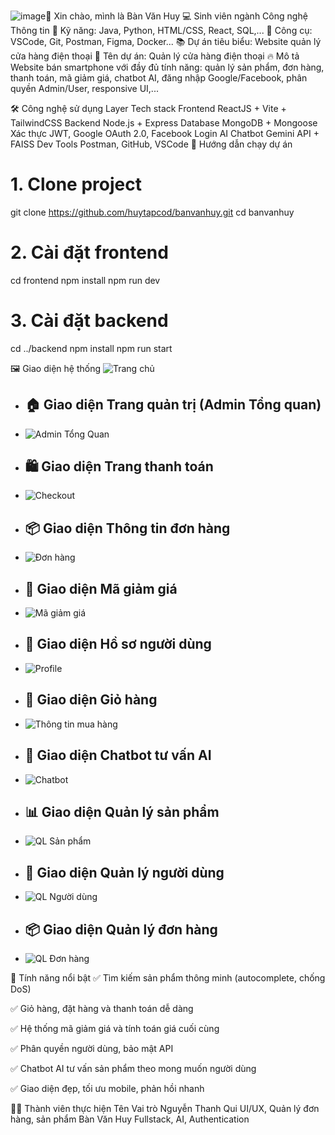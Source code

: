 ![image](https://github.com/user-attachments/assets/21f571ed-954d-4a97-a026-536acf828ba5)👋 Xin chào, mình là Bàn Văn Huy
💻 Sinh viên ngành Công nghệ Thông tin
🔧 Kỹ năng: Java, Python, HTML/CSS, React, SQL,...
🧰 Công cụ: VSCode, Git, Postman, Figma, Docker...
📚 Dự án tiêu biểu: Website quản lý cửa hàng điện thoại
📱 Tên dự án: Quản lý cửa hàng điện thoại
🔥 Mô tả
Website bán smartphone với đầy đủ tính năng: quản lý sản phẩm, đơn hàng, thanh toán, mã giảm giá, chatbot AI, đăng nhập Google/Facebook, phân quyền Admin/User, responsive UI,...

🛠️ Công nghệ sử dụng
Layer	Tech stack
Frontend	ReactJS + Vite + TailwindCSS
Backend	Node.js + Express
Database	MongoDB + Mongoose
Xác thực	JWT, Google OAuth 2.0, Facebook Login
AI Chatbot	Gemini API + FAISS
Dev Tools	Postman, GitHub, VSCode
🚀 Hướng dẫn chạy dự án
# 1. Clone project
git clone https://github.com/huytapcod/banvanhuy.git
cd banvanhuy

# 2. Cài đặt frontend
cd frontend
npm install
npm run dev

# 3. Cài đặt backend
cd ../backend
npm install
npm run start

🖼️ Giao diện hệ thống
![Trang chủ](https://github.com/huytapcod/banvanhuy/blob/main/frontend/public/images/home.png?raw=true)

- ## 🏠 Giao diện Trang quản trị (Admin Tổng quan)  
- ![Admin Tổng Quan](https://github.com/huytapcod/banvanhuy/blob/main/frontend/public/images/admin-tong-quan.png?raw=true)

- ## 🛍️ Giao diện Trang thanh toán  
- ![Checkout](https://github.com/huytapcod/banvanhuy/blob/main/frontend/public/images/checkoutpage.png?raw=true)

- ## 📦 Giao diện Thông tin đơn hàng  
- ![Đơn hàng](https://github.com/huytapcod/banvanhuy/blob/main/frontend/public/images/donhang.png?raw=true)

- ## 🔖 Giao diện Mã giảm giá  
- ![Mã giảm giá](https://github.com/huytapcod/banvanhuy/blob/main/frontend/public/images/ma-giam-gia.png?raw=true)

- ## 👤 Giao diện Hồ sơ người dùng  
- ![Profile](https://github.com/huytapcod/banvanhuy/blob/main/frontend/public/images/profile.png?raw=true)

- ## 🛒 Giao diện Giỏ hàng  
- ![Thông tin mua hàng](https://github.com/huytapcod/banvanhuy/blob/main/frontend/public/images/giohang.png?raw=true)

- ## 🤖 Giao diện Chatbot tư vấn AI  
- ![Chatbot](https://github.com/huytapcod/banvanhuy/blob/main/frontend/public/images/chatbot.png?raw=true)

- ## 📊 Giao diện Quản lý sản phẩm  
- ![QL Sản phẩm](https://github.com/huytapcod/banvanhuy/blob/main/frontend/public/images/quan-ly-san-pham.png?raw=true)

- ## 👥 Giao diện Quản lý người dùng  
- ![QL Người dùng](https://github.com/huytapcod/banvanhuy/blob/main/frontend/public/images/quan-ly-nguoi-dung.png?raw=true)

- ## 📦 Giao diện Quản lý đơn hàng  
- ![QL Đơn hàng](https://github.com/huytapcod/banvanhuy/blob/main/frontend/public/images/quan-ly-don-hang.png?raw=true)


📌 Tính năng nổi bật
✅ Tìm kiếm sản phẩm thông minh (autocomplete, chống DoS)

✅ Giỏ hàng, đặt hàng và thanh toán dễ dàng

✅ Hệ thống mã giảm giá và tính toán giá cuối cùng

✅ Phân quyền người dùng, bảo mật API

✅ Chatbot AI tư vấn sản phẩm theo mong muốn người dùng

✅ Giao diện đẹp, tối ưu mobile, phản hồi nhanh

👨‍💻 Thành viên thực hiện
Tên               	Vai trò
Nguyễn Thanh Qui	  UI/UX, Quản lý đơn hàng, sản phẩm
Bàn Văn Huy	        Fullstack, AI, Authentication
